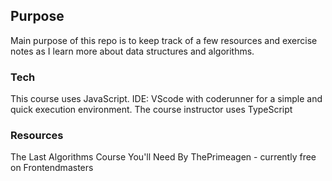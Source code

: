 ## Purpose
Main purpose of this repo is to keep track of a few resources and exercise notes as I learn more about data structures and algorithms.

### Tech
This course uses JavaScript. IDE: VScode with coderunner for a simple and quick execution environment.
The course instructor uses TypeScript 

### Resources
The Last Algorithms Course You'll Need By ThePrimeagen - currently free on Frontendmasters